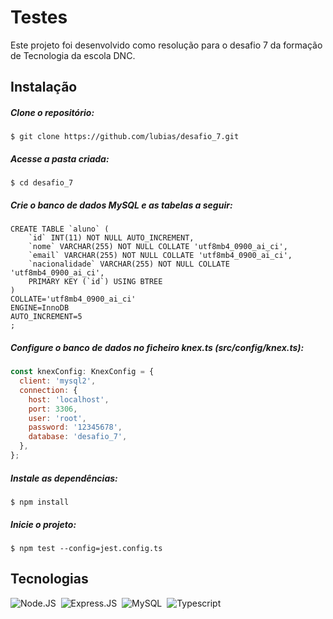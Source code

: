 # Testes
Este projeto foi desenvolvido como resolução para o desafio 7 da formação de Tecnologia da escola DNC.

## Instalação 
##### Clone o repositório:
```
$ git clone https://github.com/lubias/desafio_7.git
```

##### Acesse a pasta criada:
```
$ cd desafio_7
```

##### Crie o banco de dados MySQL e as tabelas a seguir:
```mysql
CREATE TABLE `aluno` (
	`id` INT(11) NOT NULL AUTO_INCREMENT,
	`nome` VARCHAR(255) NOT NULL COLLATE 'utf8mb4_0900_ai_ci',
	`email` VARCHAR(255) NOT NULL COLLATE 'utf8mb4_0900_ai_ci',
	`nacionalidade` VARCHAR(255) NOT NULL COLLATE 'utf8mb4_0900_ai_ci',
	PRIMARY KEY (`id`) USING BTREE
)
COLLATE='utf8mb4_0900_ai_ci'
ENGINE=InnoDB
AUTO_INCREMENT=5
;
```

##### Configure o banco de dados no ficheiro knex.ts (src/config/knex.ts):
```javascript
const knexConfig: KnexConfig = {
  client: 'mysql2',
  connection: {
    host: 'localhost',
    port: 3306,
    user: 'root',
    password: '12345678',
    database: 'desafio_7',
  },
};
```

##### Instale as dependências:
```
$ npm install
```

##### Inicie o projeto:
```
$ npm test --config=jest.config.ts
```

## Tecnologias
![Node.JS](https://img.shields.io/badge/-node.js-43853d?style=for-the-badge&logo=node.js&logoColor=FFFFFF&labelColor=026e00)&nbsp;
![Express.JS](https://img.shields.io/badge/-express.js-868686?style=for-the-badge&logo=express&logoColor=FFFFFF&labelColor=4f4f4f)&nbsp;
![MySQL](https://img.shields.io/badge/-mysql-00758f?style=for-the-badge&logo=mysql&logoColor=FFFFFF&labelColor=005d72)&nbsp;
![Typescript](https://img.shields.io/badge/-typescript-4e9acc?style=for-the-badge&logo=typescript&logoColor=FFFFFF&labelColor=007acc)&nbsp;

